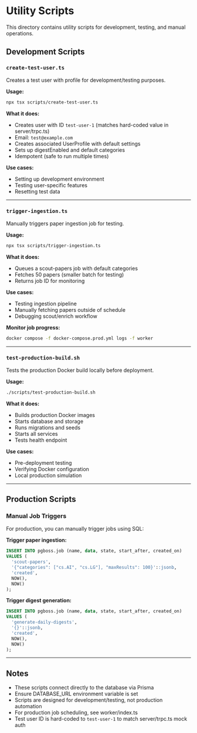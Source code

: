 # Utility Scripts

This directory contains utility scripts for development, testing, and manual operations.

## Development Scripts

### `create-test-user.ts`

Creates a test user with profile for development/testing purposes.

**Usage:**
```bash
npx tsx scripts/create-test-user.ts
```

**What it does:**
- Creates user with ID `test-user-1` (matches hard-coded value in server/trpc.ts)
- Email: `test@example.com`
- Creates associated UserProfile with default settings
- Sets up digestEnabled and default categories
- Idempotent (safe to run multiple times)

**Use cases:**
- Setting up development environment
- Testing user-specific features
- Resetting test data

---

### `trigger-ingestion.ts`

Manually triggers paper ingestion job for testing.

**Usage:**
```bash
npx tsx scripts/trigger-ingestion.ts
```

**What it does:**
- Queues a scout-papers job with default categories
- Fetches 50 papers (smaller batch for testing)
- Returns job ID for monitoring

**Use cases:**
- Testing ingestion pipeline
- Manually fetching papers outside of schedule
- Debugging scout/enrich workflow

**Monitor job progress:**
```bash
docker compose -f docker-compose.prod.yml logs -f worker
```

---

### `test-production-build.sh`

Tests the production Docker build locally before deployment.

**Usage:**
```bash
./scripts/test-production-build.sh
```

**What it does:**
- Builds production Docker images
- Starts database and storage
- Runs migrations and seeds
- Starts all services
- Tests health endpoint

**Use cases:**
- Pre-deployment testing
- Verifying Docker configuration
- Local production simulation

---

## Production Scripts

### Manual Job Triggers

For production, you can manually trigger jobs using SQL:

**Trigger paper ingestion:**
```sql
INSERT INTO pgboss.job (name, data, state, start_after, created_on)
VALUES (
  'scout-papers',
  '{"categories": ["cs.AI", "cs.LG"], "maxResults": 100}'::jsonb,
  'created',
  NOW(),
  NOW()
);
```

**Trigger digest generation:**
```sql
INSERT INTO pgboss.job (name, data, state, start_after, created_on)
VALUES (
  'generate-daily-digests',
  '{}'::jsonb,
  'created',
  NOW(),
  NOW()
);
```

---

## Notes

- These scripts connect directly to the database via Prisma
- Ensure DATABASE_URL environment variable is set
- Scripts are designed for development/testing, not production automation
- For production job scheduling, see worker/index.ts
- Test user ID is hard-coded to `test-user-1` to match server/trpc.ts mock auth
